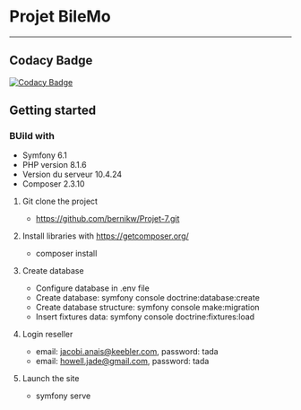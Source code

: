 # Projet BileMo
---

## Codacy Badge

[![Codacy Badge](https://app.codacy.com/project/badge/Grade/2f3045ccd80c4ab48f4771405fe2a28f)](https://www.codacy.com/gh/bernikw/Projet-7/dashboard?utm_source=github.com&amp;utm_medium=referral&amp;utm_content=bernikw/Projet-7&amp;utm_campaign=Badge_Grade)

## Getting started

### BUild with
   - Symfony 6.1
   - PHP version 8.1.6
   - Version du serveur 10.4.24
   - Composer 2.3.10

1. Git clone the project
    - https://github.com/bernikw/Projet-7.git

2. Install libraries with https://getcomposer.org/
    - composer install

3. Create database
    - Configure database in .env file
    - Create database: symfony console doctrine:database:create
    - Create database structure: symfony console make:migration
    - Insert fixtures data: symfony console doctrine:fixtures:load

4. Login reseller
    - email: jacobi.anais@keebler.com, password: tada
    - email: howell.jade@gmail.com, password: tada
    
5. Launch the site
    - symfony serve
